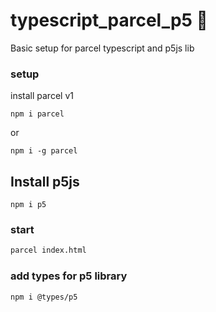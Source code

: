 # typescript_parcel_p5 🥡

Basic setup for parcel typescript and p5js lib

### setup

install parcel v1

```
npm i parcel
```
or
```
npm i -g parcel
```


## Install p5js

```
npm i p5
```

### start

```bash
parcel index.html
```

### add types for p5 library

```
npm i @types/p5
```
